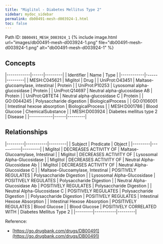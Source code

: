 ```yaml
---
title: "Miglitol - Diabetes Mellitus Type 2"
sidebar: mydoc_sidebar
permalink: db00491-mesh-d003924-1.html
toc: false 
---
```



Path ID: `DB00491_MESH_D003924_1`
{% include image.html url="images/db00491-mesh-d003924-1.png" file="db00491-mesh-d003924-1.png" alt="db00491-mesh-d003924-1" %}

## Concepts

|------------|------|---------|
| Identifier | Name | Type    |
|------------|------|---------|
| MESH:C045621 | Miglitol | Drug |
| UniProt:O43451 | Maltase-glucoamylase, intestinal | Protein |
| UniProt:P10253 | Lysosomal alpha-glucosidase | Protein |
| UniProt:Q14697 | Neutral alpha-glucosidase AB | Protein |
| UniProt:Q8TET4 | Neutral alpha-glucosidase C | Protein |
| GO:0044245 | Polysaccharide digestion | BiologicalProcess |
| GO:0106001 | Intestinal hexose absorption | BiologicalProcess |
| MESH:D001786 | Blood Glucose | ChemicalSubstance |
| MESH:D003924 | Diabetes mellitus type 2 | Disease |
|------------|------|---------|

## Relationships

|---------|-----------|---------|
| Subject | Predicate | Object  |
|---------|-----------|---------|
| Miglitol | DECREASES ACTIVITY OF | Maltase-Glucoamylase, Intestinal |
| Miglitol | DECREASES ACTIVITY OF | Lysosomal Alpha-Glucosidase |
| Miglitol | DECREASES ACTIVITY OF | Neutral Alpha-Glucosidase Ab |
| Miglitol | DECREASES ACTIVITY OF | Neutral Alpha-Glucosidase C |
| Maltase-Glucoamylase, Intestinal | POSITIVELY REGULATES | Polysaccharide Digestion |
| Lysosomal Alpha-Glucosidase | POSITIVELY REGULATES | Polysaccharide Digestion |
| Neutral Alpha-Glucosidase Ab | POSITIVELY REGULATES | Polysaccharide Digestion |
| Neutral Alpha-Glucosidase C | POSITIVELY REGULATES | Polysaccharide Digestion |
| Polysaccharide Digestion | POSITIVELY REGULATES | Intestinal Hexose Absorption |
| Intestinal Hexose Absorption | POSITIVELY REGULATES | Blood Glucose |
| Blood Glucose | POSITIVELY CORRELATED WITH | Diabetes Mellitus Type 2 |
|---------|-----------|---------|

Reference: 
  - [https://go.drugbank.com/drugs/DB00491](https://go.drugbank.com/drugs/DB00491)
